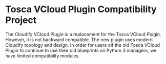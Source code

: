 # Tosca VCloud Plugin Compatibility Project

The Cloudify VCloud Plugin is a replacement for the Tosca VCloud Plugin. However, it is not backward compatible. The new plugin uses modern Cloudify topology and design. In order for users olf the old Tosca VCloud Plugin to continue to use their old blueprints on Python 3 managers, we have limited compatibility modules.

